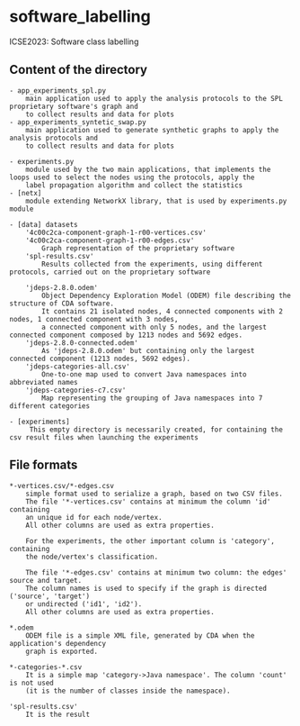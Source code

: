 # software_labelling
ICSE2023: Software class labelling

Content of the directory
------------------------

    - app_experiments_spl.py
        main application used to apply the analysis protocols to the SPL proprietary software's graph and
        to collect results and data for plots
    - app_experiments_syntetic_swap.py
        main application used to generate synthetic graphs to apply the analysis protocols and
        to collect results and data for plots

    - experiments.py
        module used by the two main applications, that implements the loops used to select the nodes using the protocols, apply the
        label propagation algorithm and collect the statistics
    - [netx]
        module extending NetworkX library, that is used by experiments.py module

    - [data] datasets
        '4c00c2ca-component-graph-1-r00-vertices.csv'
        '4c00c2ca-component-graph-1-r00-edges.csv'
            Graph representation of the proprietary software
        'spl-results.csv'
            Results collected from the experiments, using different protocols, carried out on the proprietary software

        'jdeps-2.8.0.odem'
            Object Dependency Exploration Model (ODEM) file describing the structure of CDA software.
            It contains 21 isolated nodes, 4 connected components with 2 nodes, 1 connected component with 3 nodes,
            a connected component with only 5 nodes, and the largest connected component composed by 1213 nodes and 5692 edges.
        'jdeps-2.8.0-connected.odem'
            As 'jdeps-2.8.0.odem' but containing only the largest connected component (1213 nodes, 5692 edges).
        'jdeps-categories-all.csv'
            One-to-one map used to convert Java namespaces into abbreviated names
        'jdeps-categories-c7.csv'
            Map representing the grouping of Java namespaces into 7 different categories

    - [experiments]
         This empty directory is necessarily created, for containing the csv result files when launching the experiments

File formats
------------

    *-vertices.csv/*-edges.csv
        simple format used to serialize a graph, based on two CSV files.
        The file '*-vertices.csv' contains at minimum the column 'id' containing
        an unique id for each node/vertex.
        All other columns are used as extra properties.

        For the experiments, the other important column is 'category', containing
        the node/vertex's classification.

        The file '*-edges.csv' contains at minimum two column: the edges' source and target.
        The column names is used to specify if the graph is directed ('source', 'target')
        or undirected ('id1', 'id2').
        All other columns are used as extra properties.

    *.odem
        ODEM file is a simple XML file, generated by CDA when the application's dependency
        graph is exported.

    *-categories-*.csv
        It is a simple map 'category->Java namespace'. The column 'count' is not used
        (it is the number of classes inside the namespace).

    'spl-results.csv'
        It is the result
